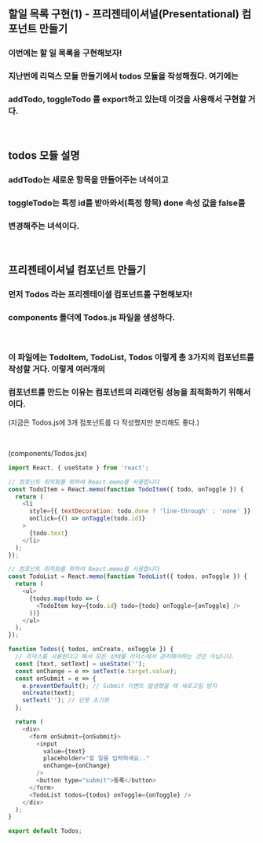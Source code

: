 ## 할일 목록 구현(1) - 프리젠테이셔널(Presentational) 컴포넌트 만들기

### 이번에는 할 일 목록을 구현해보자!

### 지난번에 리덕스 모듈 만들기에서 todos 모듈을 작성해줬다. 여기에는

### addTodo, toggleTodo 를 export하고 있는데 이것을 사용해서 구현할 거다.

<br>

## todos 모듈 설명

### addTodo는 새로운 항목을 만들어주는 녀석이고

### toggleTodo는 특정 id를 받아와서(특정 항목) done 속성 값을 false를

### 변경해주는 녀석이다.

<br>

## 프리젠테이셔널 컴포넌트 만들기

### 먼저 Todos 라는 프리젠테이셜 컴포넌트를 구현해보자!

### components 폴더에 Todos.js 파일을 생성하다.

<br>

### 이 파일에는 TodoItem, TodoList, Todos 이렇게 총 3가지의 컴포넌트를 작성할 거다. 이렇게 여러개의

### 컴포넌트를 만드는 이유는 컴포넌트의 리래던링 성능을 최적화하기 위해서이다.

(지금은 Todos.js에 3개 컴포넌트를 다 작성했지만 분리해도 좋다.)

<br>

(components/Todos.jsx)

```javascript
import React, { useState } from 'react';

// 컴포넌트 최적화를 위하여 React.memo를 사용합니다
const TodoItem = React.memo(function TodoItem({ todo, onToggle }) {
  return (
    <li
      style={{ textDecoration: todo.done ? 'line-through' : 'none' }}
      onClick={() => onToggle(todo.id)}
    >
      {todo.text}
    </li>
  );
});

// 컴포넌트 최적화를 위하여 React.memo를 사용합니다
const TodoList = React.memo(function TodoList({ todos, onToggle }) {
  return (
    <ul>
      {todos.map(todo => (
        <TodoItem key={todo.id} todo={todo} onToggle={onToggle} />
      ))}
    </ul>
  );
});

function Todos({ todos, onCreate, onToggle }) {
  // 리덕스를 사용한다고 해서 모든 상태를 리덕스에서 관리해야하는 것은 아닙니다.
  const [text, setText] = useState('');
  const onChange = e => setText(e.target.value);
  const onSubmit = e => {
    e.preventDefault(); // Submit 이벤트 발생했을 때 새로고침 방지
    onCreate(text);
    setText(''); // 인풋 초기화
  };

  return (
    <div>
      <form onSubmit={onSubmit}>
        <input
          value={text}
          placeholder="할 일을 입력하세요.."
          onChange={onChange}
        />
        <button type="submit">등록</button>
      </form>
      <TodoList todos={todos} onToggle={onToggle} />
    </div>
  );
}

export default Todos;
```
